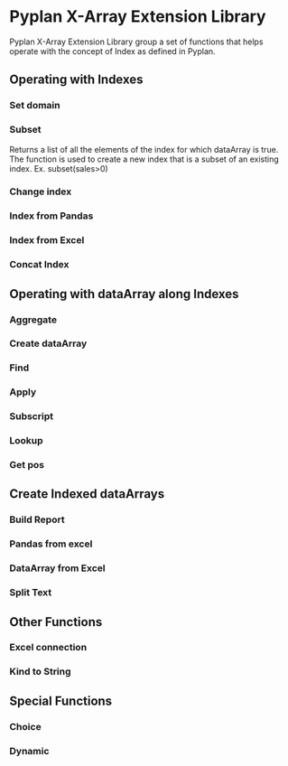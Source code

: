 
# Pyplan X-Array Extension Library

Pyplan X-Array Extension Library group a set of functions that helps operate with the concept of Index as defined in Pyplan.

## Operating with Indexes
### Set domain
### Subset
Returns a list of all the elements of the index for which dataArray is true. The function is used to create a new index that is a subset of an existing index.
        Ex. subset(sales>0)
### Change index
### Index from Pandas
### Index from Excel
### Concat Index

## Operating with dataArray along Indexes
### Aggregate
### Create dataArray
### Find
### Apply
### Subscript
### Lookup
### Get pos

## Create Indexed dataArrays
### Build Report
### Pandas from excel
### DataArray from Excel
### Split Text

## Other Functions
### Excel connection
### Kind to String

## Special Functions
### Choice
### Dynamic



<!--stackedit_data:
eyJoaXN0b3J5IjpbLTgwOTczMjg5NSwtNjE4OTM4NTg3LC02Mj
Y3NzcwODIsMTYxMjE5ODQ2OF19
-->